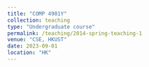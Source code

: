 ```yaml
---
title: "COMP 4901Y"
collection: teaching
type: "Undergraduate course"
permalink: /teaching/2014-spring-teaching-1
venue: "CSE, HKUST"
date: 2023-09-01
location: "HK"
---
```


<!-- This is a description of a teaching experience. You can use markdown like any other post.

Heading 1
======

Heading 2
======

Heading 3
====== -->
